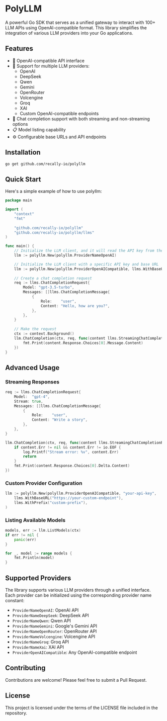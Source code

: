 # PolyLLM

A powerful Go SDK that serves as a unified gateway to interact with 100+ LLM APIs using OpenAI-compatible format. This library simplifies the integration of various LLM providers into your Go applications.

## Features

- 🚀 OpenAI-compatible API interface
- 🔌 Support for multiple LLM providers:
  - OpenAI
  - DeepSeek
  - Qwen
  - Gemini
  - OpenRouter
  - Volcengine
  - Groq
  - XAI
  - Custom OpenAI-compatible endpoints
- 💬 Chat completion support with both streaming and non-streaming options
- 📋 Model listing capability
- ⚙️ Configurable base URLs and API endpoints

## Installation

```bash
go get github.com/recally-io/polyllm
```

## Quick Start

Here's a simple example of how to use polyllm:

```go
package main

import (
    "context"
    "fmt"
    
    "github.com/recally-io/polyllm"
    "github.com/recally-io/polyllm/llms"
)

func main() {
    // Initialize the LLM client, and it will read the API key from the environment variable OPENAI_API_KEY
    llm := polyllm.New(polyllm.ProviderNameOpenAI)

    // Initialize the LLM client with a specific API key and base URL
    llm := polyllm.New(polyllm.ProviderOpenAICompatible, llms.WithBaseURL("https://your-custom-endpoint"), llms.WithAPIKey("your-api-key"))
    
    // Create a chat completion request
    req := llms.ChatCompletionRequest{
        Model: "gpt-3.5-turbo",
        Messages: []llms.ChatCompletionMessage{
            {
                Role:    "user",
                Content: "Hello, how are you?",
            },
        },
    }
    
    // Make the request
    ctx := context.Background()
    llm.ChatCompletion(ctx, req, func(content llms.StreamingChatCompletionResponse) {
        fmt.Print(content.Response.Choices[0].Message.Content)
    })
}
```

## Advanced Usage

### Streaming Responses

```go
req := llms.ChatCompletionRequest{
    Model:  "gpt-4",
    Stream: true,
    Messages: []llms.ChatCompletionMessage{
        {
            Role:    "user",
            Content: "Write a story",
        },
    },
}

llm.ChatCompletion(ctx, req, func(content llms.StreamingChatCompletionResponse) {
    if content.Err != nil && content.Err != io.EOF {
        log.Printf("Stream error: %v", content.Err)
        return
    }
    fmt.Print(content.Response.Choices[0].Delta.Content)
})
```

### Custom Provider Configuration

```go
llm := polyllm.New(polyllm.ProviderOpenAICompatible, "your-api-key",
    llms.WithBaseURL("https://your-custom-endpoint"),
    llms.WithPrefix("custom-prefix"),
)
```

### Listing Available Models

```go
models, err := llm.ListModels(ctx)
if err != nil {
    panic(err)
}

for _, model := range models {
    fmt.Println(model)
}
```

## Supported Providers

The library supports various LLM providers through a unified interface. Each provider can be initialized using the corresponding provider name constant:

- `ProviderNameOpenAI`: OpenAI API
- `ProviderNameDeepSeek`: DeepSeek API
- `ProviderNameQwen`: Qwen API
- `ProviderNameGemini`: Google's Gemini API
- `ProviderNameOpenRouter`: OpenRouter API
- `ProviderNameVolcengine`: Volcengine API
- `ProviderNameGroq`: Groq API
- `ProviderNameXai`: XAI API
- `ProviderOpenAICompatible`: Any OpenAI-compatible endpoint

## Contributing

Contributions are welcome! Please feel free to submit a Pull Request.

## License

This project is licensed under the terms of the LICENSE file included in the repository.
